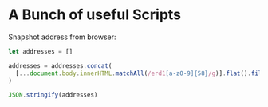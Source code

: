 # A Bunch of useful Scripts

Snapshot address from browser:

```js
let addresses = []

addresses = addresses.concat(
  [...document.body.innerHTML.matchAll(/erd1[a-z0-9]{58}/g)].flat().filter(value => addresses.indexOf(value) === -1)
)

JSON.stringify(addresses)
```
